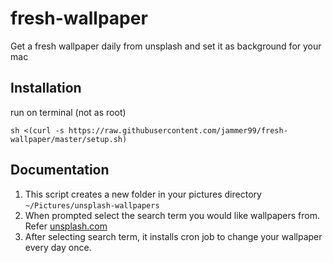# fresh-wallpaper
Get a fresh wallpaper daily from unsplash and set it as background for your mac

## Installation 
run on terminal (not as root)

    sh <(curl -s https://raw.githubusercontent.com/jammer99/fresh-wallpaper/master/setup.sh)

## Documentation

1. This script creates a new folder in your pictures directory `~/Pictures/unsplash-wallpapers`
2. When prompted select the search term you would like wallpapers from. Refer [unsplash.com](https://unsplash.com)
3. After selecting search term, it installs cron job to change your wallpaper every day once.